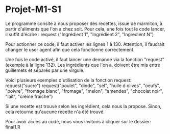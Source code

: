 # Projet-M1-S1

Le programme consite à nous proposer des recettes, issue de marmiton, à partir d'aliments que l'on a chez soit. 
Pour cela, une fois tout le code lancer, il suffit d'écrire : request ("Ingrédient 1", "Ingrédient 2", "Ingredient N")

Pour actionner ce code, il faut activer les lignes 1 à 130. Attention, il faudrait changer le user agent afin que cela fonctionne correctement.

Une fois le code activé, il faut lancer une demande via la fonction "request" (exemple à la ligne 132). Les ingrédients que l'on a, doivent être mis entre guillemets et séparés par une virgule.

Voici plusieurs exemples d'utilisation de la fonction request:
request("sucre")
request("poulet", "dinde", "sel", "huile d olives", "oeufs", "poivre", "fromage blanc", "fromage", "melon", "amendes", "chocolat noir", "lait", "crème fraîche")

Si une recette est trouvé selon les ingrédient, cela nous la propose. Sinon, cela retourne qu'aucune recette n'a été trouvé. 

Pour avoir accès au code, nous vous invitons à cliquer sur le dossier: final1.R

